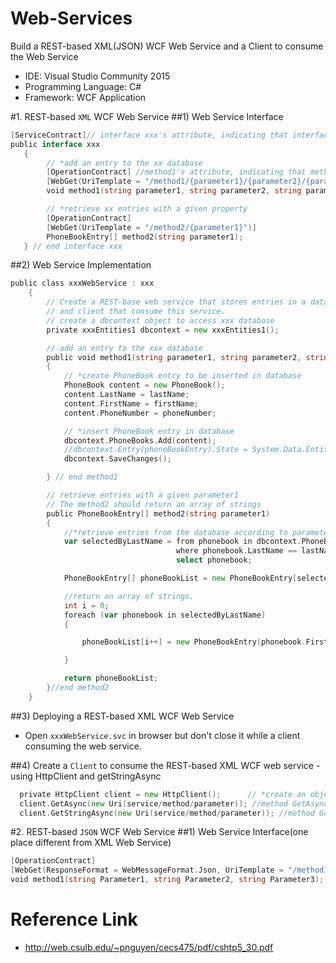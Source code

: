 # Web-Services
Build a REST-based XML(JSON) WCF Web Service and a Client to consume the Web Service
* IDE: Visual Studio Community 2015
* Programming Language: C#
* Framework: WCF Application

#1. REST-based `XML` WCF Web Service
##1) Web Service Interface
```go
[ServiceContract]// interface xxx's attribute, indicating that interface xxx defines a service contract in WCF Application
public interface xxx
   {
        // *add an entry to the xx database
        [OperationContract] //method1's attribute, indicating that method1 is an operation which is part of the service contract in WCF Application
        [WebGet(UriTemplate = "/method1/{parameter1}/{parameter2}/{parameter3}")] //method1's attribute, indicating method1 is a retrieval opeartion, can be called by the WCF REST model.
        void method1(string parameter1, string parameter2, string parameter3);

        // *retrieve xx entries with a given property
        [OperationContract]
        [WebGet(UriTemplate = "/method2/{parameter1}")]
        PhoneBookEntry[] method2(string parameter1);
   } // end interface xxx
```
##2) Web Service Implementation
```go
public class xxxWebService : xxx
    {
        // Create a REST-base web service that stores entries in a database xxx.mdf 
        // and client that consume this service.
        // create a dbcontext object to access xxx database
        private xxxEntities1 dbcontext = new xxxEntities1();

        // add an entry to the xxx database
        public void method1(string parameter1, string parameter2, string parameter2)
        {
            // *create PhoneBook entry to be inserted in database
            PhoneBook content = new PhoneBook();
            content.LastName = lastName;
            content.FirstName = firstName;
            content.PhoneNumber = phoneNumber;

            // *insert PhoneBook entry in database
            dbcontext.PhoneBooks.Add(content);
            //dbcontext.Entry(phoneBookEntry).State = System.Data.EntityState.Added;
            dbcontext.SaveChanges();

        } // end method1

        // retrieve entries with a given parameter1
        // The method2 should return an array of strings
        public PhoneBookEntry[] method2(string parameter1)
        {
            //*retrieve entries from the database according to parameter1 via LINQ
            var selectedByLastName = from phonebook in dbcontext.PhoneBooks
                                     where phonebook.LastName == lastName
                                     select phonebook;

            PhoneBookEntry[] phoneBookList = new PhoneBookEntry[selectedByLastName.Count()];

            //return an array of strings.
            int i = 0;
            foreach (var phonebook in selectedByLastName)
            {

                phoneBookList[i++] = new PhoneBookEntry(phonebook.FirstName, phonebook.LastName, phonebook.PhoneNumber);

            }

            return phoneBookList;
        }//end method2
    }
```
##3) Deploying a REST-based XML WCF Web Service
* Open `xxxWebService.svc` in browser but don't close it while a client consuming the web service.

##4) Create a `Client` to consume the REST-based XML WCF web service - using HttpClient and getStringAsync
```go
  private HttpClient client = new HttpClient();      // *create an object to invoke to PhoneBookService
  client.GetAsync(new Uri(service/method/parameter)); //method GetAsync(send a GET request to the specified URI as asynchronous operation)
  client.GetStringAsync(new Uri(service/method/parameter)); //method GetStringAsync(send a GET request to the specified URI and return the response body as a string)
```

#2. REST-based `JSON` WCF Web Service
##1) Web Service Interface(one place different from XML Web Service)
```go
[OperationContract]
[WebGet(ResponseFormat = WebMessageFormat.Json, UriTemplate = "/method1/{Parameter1}/{Parameter2}/{Parameter3}")]
void method1(string Parameter1, string Parameter2, string Parameter3);
```

# Reference Link
* http://web.csulb.edu/~pnguyen/cecs475/pdf/cshtp5_30.pdf
